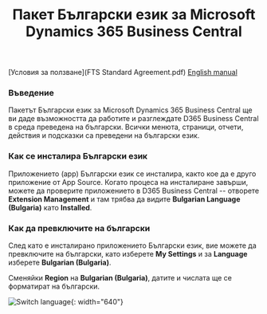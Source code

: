 ﻿---
title: Пакет Български език за Microsoft Dynamics 365 Business Central
owner: ФТС България
redirect_from:

---
[Условия за ползване](FTS Standard Agreement.pdf)
[English manual](../en/index.html)

### Въведение

Пакетът Български език за Microsoft Dynamics 365 Business Central ще ви даде възможността да работите и разглеждате D365 Business Central в среда преведена на български. Всички менюта, страници, отчети, действия и подсказки са преведени на български език.

### Как се инсталира Български език

Приложението (app) Български език се инсталира, както кое да е друго приложение от App Source. Когато процеса на инсталиране завърши, можете да проверите приложението в D365 Business Central -- отворете **Extension Management** и там трябва да видите **Bulgarian Language (Bulgaria)** като **Installed**.

### Как да превключите на български

След като е инсталирано приложението Български език, вие можете да превключите на български, като изберете **My Settings** и за **Language** изберете **Bulgarian (Bulgaria)**.

Сменяйки **Region** на **Bulgarian (Bulgaria)**, датите и числата ще се форматират на български.

![Switch language](/media/image1.png){: width="640"}
